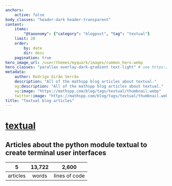 ```yaml
---
anchors:
    active: false
body_classes: "header-dark header-transparent"
content:
    items:
        "@taxonomy": {"category": "blogpost", "tag": "textual"}
    limit: 20
    order:
        by: date
        dir: desc
    pagination: true
hero_image_url: /user/themes/myquark/images/common_hero.webp
hero_classes: "parallax overlay-dark-gradient text-light" # see https://demo.getgrav.org/blog-skeleton/blog/hero-classes
metadata:
    author: Rodrigo Girão Serrão
    description: "All of the mathspp blog articles about textual."
    og:description: "All of the mathspp blog articles about textual."
    og:image: "https://mathspp.com/blog/tags/textual/thumbnail.webp"
    twitter:image: "https://mathspp.com/blog/tags/textual/thumbnail.webp"
title: "Textual blog articles"
---
```


# <a href="/blog/tags/textual" class="label label-primary tag-title">textual</a>


## Articles about the python module textual to create terminal user interfaces



<table class="stats-table">
    <thead>
        <tr>
            <th style="text-align: center;">5</th>
            <th style="text-align: center;">13,722</th>
            <th style="text-align: center;">2,600</th>
        </tr>
    </thead>
    <tbody>
        <tr>
            <td style="text-align: center;">articles</td>
            <td style="text-align: center;">words</td>
            <td style="text-align: center;">lines of code</td>
        </tr>
    </tbody>
</table>